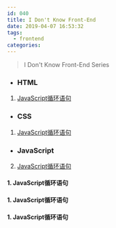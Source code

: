 ```yaml
---
id: 040
title: I Don't Know Front-End
date: 2019-04-07 16:53:32
tags: 
  - frontend
categories:
---
```


> I Don't Know Front-End Series

- ### HTML
1. <a href="#loop">JavaScript循环语句</a>

- ### CSS
1. <a href="#loop">JavaScript循环语句</a>

- ### JavaScript
2. <a href="#loop">JavaScript循环语句</a>


#### <a name="loop">1. JavaScript循环语句</a>


#### <a name="loop">1. JavaScript循环语句</a>


#### <a name="loop">1. JavaScript循环语句</a>

